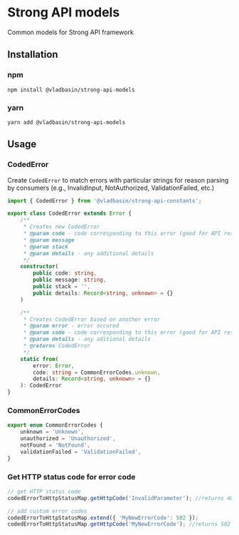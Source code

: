 # Strong API models

Common models for Strong API framework

## Installation

### npm

`npm install @vladbasin/strong-api-models`

### yarn

`yarn add @vladbasin/strong-api-models`

## Usage

### CodedError
Create `CodedError` to match errors with particular strings for reason parsing by consumers (e.g., InvalidInput, NotAuthorized, ValidationFailed, etc.)

```typescript
import { CodedError } from '@vladbasin/strong-api-constants';

export class CodedError extends Error {
    /**
     * Creates new CodedError
     * @param code - code corresponding to this error (good for API response for further parsing by clients)
     * @param message
     * @param stack
     * @param details - any additional details
     */
    constructor(
        public code: string,
        public message: string,
        public stack = '',
        public details: Record<string, unknown> = {}
    )

    /**
     * Creates CodedError based on another error
     * @param error - error occured
     * @param code - code corresponding to this error (good for API response for further parsing by clients)
     * @param details - any aditional details
     * @returns CodedError
     */
    static from(
        error: Error,
        code: string = CommonErrorCodes.unknown,
        details: Record<string, unknown> = {}
    ): CodedError
}
```

### CommonErrorCodes

```typescript
export enum CommonErrorCodes {
    unknown = 'Unknown',
    unauthorized = 'Unauthorized',
    notFound = 'NotFound',
    validationFailed = 'ValidationFailed',
}
```

### Get HTTP status code for error code

```typescript
// get HTTP status code
codedErrorToHttpStatusMap.getHttpCode('InvalidParameter'); //returns 400

// add custom error codes
codedErrorToHttpStatusMap.extend({ 'MyNewErrorCode': 502 });
codedErrorToHttpStatusMap.getHttpCode('MyNewErrorCode'); //returns 502
```

